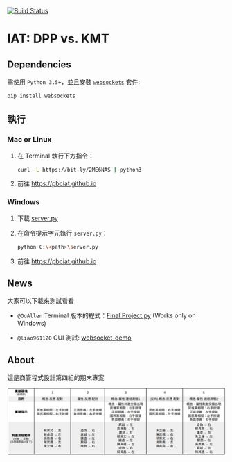 [![Build Status](https://travis-ci.org/pbciat/pbc-final.svg?branch=master)](https://travis-ci.org/pbciat/pbc-final)

# IAT: DPP vs. KMT

## Dependencies

需使用 `Python 3.5+`，並且安裝 [`websockets`](https://websockets.readthedocs.io/) 套件:

```bash
pip install websockets
```

## 執行

### Mac or Linux

1. 在 Terminal 執行下方指令：

    ```bash
    curl -L https://bit.ly/2ME6NAS | python3
    ```

2. 前往 https://pbciat.github.io

### Windows

1. 下載 [server.py](https://pbciat.github.io/pbc-final/websocket-demo/server.py)

2. 在命令提示字元執行 `server.py`：
    
    ```bash
    python C:\<path>\server.py
    ```

3. 前往 https://pbciat.github.io

## News

大家可以下載來測試看看

* `@OoAllen` Terminal 版本的程式：[Final Project.py](Final%20Project.py) (Works only on Windows)

* `@liao961120` GUI 測試: [websocket-demo](websocket-demo)

## About

這是商管程式設計第四組的期末專案

![](DPP-KMT_IAT.png)

